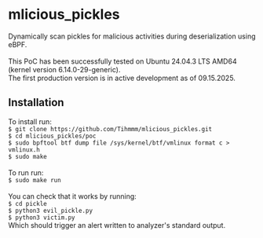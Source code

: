 # mlicious_pickles
Dynamically scan pickles for malicious activities during deserialization using eBPF.
<br>
<br>
This PoC has been successfully tested on Ubuntu 24.04.3 LTS AMD64 (kernel version 6.14.0-29-generic).</br>
The first production version is in active development as of 09.15.2025.
## Installation
To install run:</br>
`$ git clone https://github.com/Tihmmm/mlicious_pickles.git`</br>
`$ cd mlicious_pickles/poc`</br>
`$ sudo bpftool btf dump file /sys/kernel/btf/vmlinux format c > vmlinux.h`</br>
`$ sudo make`</br>
</br>
To run run:</br>
`$ sudo make run`</br>
</br>
You can check that it works by running:</br>
`$ cd pickle`</br>
`$ python3 evil_pickle.py`</br>
`$ python3 victim.py`</br>
Which should trigger an alert written to analyzer's standard output.
